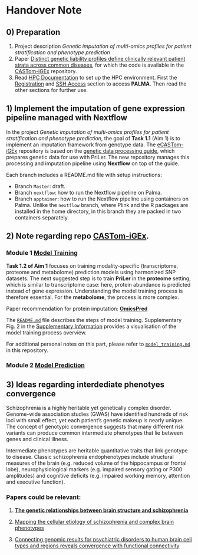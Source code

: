 # Handover Note
## 0) Preparation
1. Project description *Genetic imputation of multi-omics profiles for patient stratification and phenotype prediction*
2. Paper [Distinct genetic liability profiles define clinically relevant patient strata across common diseases](https://www.nature.com/articles/s41467-024-49338-2), for which the code is available in the [CASTom-iGEx](https://github.com/zillerlab/CASTom-iGEx/tree/master) repository.
3. Read [HPC Documentation](https://palma.uni-muenster.de/documentation/) to set up the HPC environment. 
First the [Registration](https://palma.uni-muenster.de/documentation/quick-intro/registration/) and [SSH Access](https://palma.uni-muenster.de/documentation/quick-intro/ssh-access/) section to access **PALMA**. Then read the other sections for further use.

## 1) Implement the imputation of gene expression pipeline managed with Nextflow
In the project *Genetic imputation of multi-omics profiles for patient stratification and phenotype prediction*, the goal of **Task 1.1** (Aim 1) is to implement an imputation framework from genotype data. 
The [eCASTom-iGEx](https://github.com/Ruoyu6666/eCASTom-iGEx) repository is based on the [genetic data processing guide](https://github.com/zillerlab/CASTom-iGEx/wiki/Processing-genetic-data-to-work-with-CASTom%E2%80%90iGEx), which prepares genetic data for use with PriLer. The new repository manages this processing and imputation pipeline using **Nextflow** on top of the guide.

Each branch includes a README.md file with setup instructions:
- Branch `Master`: draft.
- Branch `nextflow`: how to run the Nextflow pipeline on Palma.
- Branch `apptainer`: how to run the Nextflow pipeline using containers on Palma. Unlike the `nextflow` branch, where Plink and the R packages are installed in the home directory, in this branch they are packed in two containers separately. 

## 2) Note regarding repo [CASTom-iGEx](https://github.com/zillerlab/CASTom-iGEx/tree/master).

### Module 1 [Model Training](https://github.com/zillerlab/CASTom-iGEx/tree/master/Software/model_training)
**Task 1.2 of Aim 1** focuses on training modality-specific (transcriptome, proteome and metabolome) prediction models using harmonized SNP datasets. The next suggested step is to train **PriLer** in the **proteome** setting, which is similar to transcriptome case: here, protein abundance is predicted instead of gene expression. Understanding the model training process is therefore essential. For the **metabolome**, the process is more complex.

Paper recommendation for protein imputation: [**OmicsPred**](https://www.nature.com/articles/s41586-023-05844-9)

The [`README.md`](https://github.com/zillerlab/CASTom-iGEx/tree/master/Software/model_training) file describes the steps of model training. Supplementary Fig. 2 in the [Supplementary Information](https://static-content.springer.com/esm/art%3A10.1038%2Fs41467-024-49338-2/MediaObjects/41467_2024_49338_MOESM1_ESM.pdf) provides a visualisation of the model training process overview.

For additional personal notes on this part, please refer to [`model_training.md`](https://github.com/Ruoyu6666/handover_note/blob/main/model_training.md) in this repository.


### Module 2 [Model Prediction](https://github.com/zillerlab/CASTom-iGEx/tree/master/Software/model_prediction)

## 3) Ideas regarding interdediate phenotyes convergence
Schizophrenia is a highly heritable yet genetically complex disorder. Genome-wide association studies (GWAS) have identified hundreds of risk loci with small effect, yet each patient’s genetic makeup is nearly unique. The concept of genotypic convergence suggests that many different risk variants can produce common intermediate phenotypes that lie between genes and clinical illness.

Intermediate phenotypes are heritable quantitative traits that link genotype to disease. Classic schizophrenia endophenotypes include structural measures of the brain (e.g. reduced volume of the hippocampus or frontal lobe), neurophysiological markers (e.g. impaired sensory gating or P300 amplitudes) and cognitive deficits (e.g. impaired working memory, attention and executive function).

### Papers could be relevant:
1. [**The genetic relationships between brain structure and schizophrenia**](https://www.nature.com/articles/s41467-023-43567-7)

2. [Mapping the cellular etiology of schizophrenia and complex brain phenotypes](https://www.nature.com/articles/s41593-024-01834-w?error=cookies_not_supported&code=64eda057-1a14-4e2f-8af2-ea72d71f9dd1)

3. [Connecting genomic results for psychiatric disorders to human brain cell types and regions reveals convergence with functional connectivity](https://www.nature.com/articles/s41467-024-55611-1?error=cookies_not_supported&code=c2ca1e3b-852c-45b0-9bb0-0cb40dba00b6)